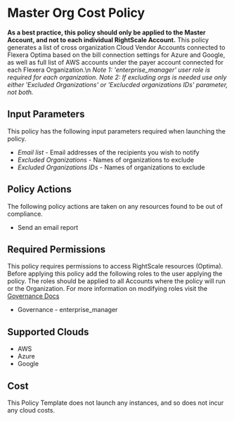 # Master Org Cost Policy

**As a best practice, this policy should only be applied to the Master Account, and not to each individual RightScale Account.**
This policy generates a list of cross organization Cloud Vendor Accounts connected to Flexera Optima based on
the bill connection settings for Azure and Google, as well as full list of AWS accounts under the payer account connected for each Flexera Organization.\n
_Note 1: 'enterprise_manager' user role is required for each organization._
_Note 2: If excluding orgs is needed use only either 'Excluded Organizations' or 'Exclucded organizations IDs' parameter, not both._

## Input Parameters

This policy has the following input parameters required when launching the policy.
- *Email list* - Email addresses of the recipients you wish to notify
- *Excluded Organizations* - Names of organizations to exclude
- *Excluded Organizations IDs* - Names of organizations to exclude

## Policy Actions

The following policy actions are taken on any resources found to be out of compliance.

- Send an email report

## Required Permissions

This policy requires permissions to access RightScale resources (Optima).  Before applying this policy add the following roles to the user applying the policy.  The roles should be applied to all Accounts where the policy will run or the Organization. For more information on modifying roles visit the [Governance Docs](https://docs.rightscale.com/cm/ref/user_roles.html)

- Governance - enterprise_manager

## Supported Clouds

- AWS
- Azure
- Google

## Cost

This Policy Template does not launch any instances, and so does not incur any cloud costs.
